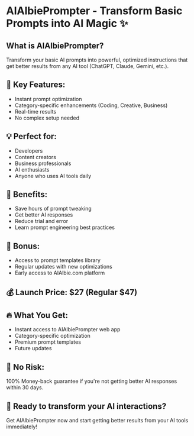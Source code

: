 # AIAlbiePrompter - Transform Basic Prompts into AI Magic ✨

## What is AIAlbiePrompter?
Transform your basic AI prompts into powerful, optimized instructions that get better results from any AI tool (ChatGPT, Claude, Gemini, etc.).

## 🚀 Key Features:
- Instant prompt optimization
- Category-specific enhancements (Coding, Creative, Business)
- Real-time results
- No complex setup needed

## 💡 Perfect for:
- Developers
- Content creators
- Business professionals
- AI enthusiasts
- Anyone who uses AI tools daily

## 🎯 Benefits:
- Save hours of prompt tweaking
- Get better AI responses
- Reduce trial and error
- Learn prompt engineering best practices

## 🎁 Bonus:
- Access to prompt templates library
- Regular updates with new optimizations
- Early access to AIAlbie.com platform

## 💰 Launch Price: $27 (Regular $47)

## 🔥 What You Get:
- Instant access to AIAlbiePrompter web app
- Category-specific optimization
- Premium prompt templates
- Future updates

## 🌟 No Risk:
100% Money-back guarantee if you're not getting better AI responses within 30 days.

## 🚀 Ready to transform your AI interactions?
Get AIAlbiePrompter now and start getting better results from your AI tools immediately!
